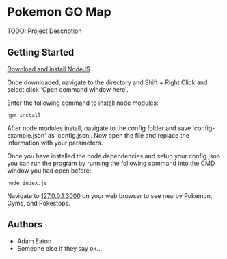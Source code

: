 # Pokemon GO Map

TODO: Project Description

## Getting Started

[Download and install NodeJS](https://nodejs.org/en/download/current/)

Once downloaded, navigate to the directory and Shift + Right Click and select click 'Open command window here'.

Enter the following command to install node modules:

```npm install```

After node modules install, navigate to the config folder and save 'config-example.json' as 'config.json'. Now open the file and replace the information with your parameters.

Once you have installed the node dependencies and setup your config.json you can run the program by running the following command into the CMD window you had open before:

```node index.js```

Navigate to [127.0.0.1:3000](127.0.0.1:3000) on your web browser to see nearby Pokemon, Gyms, and Pokestops.

## Authors

+ Adam Eaton
+ Someone else if they say ok...
